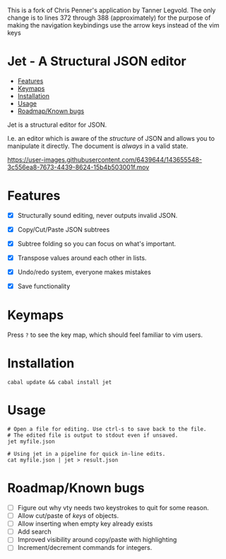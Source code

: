 This is a fork of Chris Penner's application by Tanner Legvold. The only change is to lines 372 through 388 (approximately) for the purpose of making the navigation keybindings use the arrow keys instead of the vim keys

# Jet - A Structural JSON editor

<!-- toc GFM -->

* [Features](#features)
* [Keymaps](#keymaps)
* [Installation](#installation)
* [Usage](#usage)
* [Roadmap/Known bugs](#roadmapknown-bugs)

<!-- tocstop -->

Jet is a structural editor for JSON.

I.e. an editor which is aware of the *structure* of JSON and allows you to manipulate it directly.
The document is _always_ in a valid state.

https://user-images.githubusercontent.com/6439644/143655548-3c556ea8-7673-4439-8624-15b4b503001f.mov


# Features

* [x] Structurally sound editing, never outputs invalid JSON.
* [x] Copy/Cut/Paste JSON subtrees
* [x] Subtree folding so you can focus on what's important.
* [x] Transpose values around each other in lists.
* [x] Undo/redo system, everyone makes mistakes
* [x] Save functionality


# Keymaps

Press `?` to see the key map, which should feel familiar to vim users.

# Installation

```shell
cabal update && cabal install jet
```

# Usage

```shell
# Open a file for editing. Use ctrl-s to save back to the file.
# The edited file is output to stdout even if unsaved.
jet myfile.json 

# Using jet in a pipeline for quick in-line edits.
cat myfile.json | jet > result.json
```

# Roadmap/Known bugs

- [ ] Figure out why vty needs two keystrokes to quit for some reason.
- [ ] Allow cut/paste of _keys_ of objects.
- [ ] Allow inserting when empty key already exists
- [ ] Add search
- [ ] Improved visibility around copy/paste with highlighting
- [ ] Increment/decrement commands for integers.
